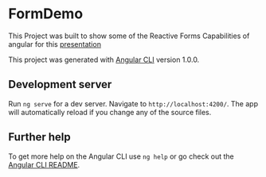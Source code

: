 # FormDemo

This Project was built to show some of the Reactive Forms Capabilities of angular for this [presentation](https://docs.google.com/presentation/d/108l1VCaWqujSFBLp6WLmi-MZ6osVA1AYHQVRiGIgLg0/pub?start=false&loop=false&delayms=3000)


This project was generated with [Angular CLI](https://github.com/angular/angular-cli) version 1.0.0.

## Development server

Run `ng serve` for a dev server. Navigate to `http://localhost:4200/`. The app will automatically reload if you change any of the source files.



## Further help

To get more help on the Angular CLI use `ng help` or go check out the [Angular CLI README](https://github.com/angular/angular-cli/blob/master/README.md).
